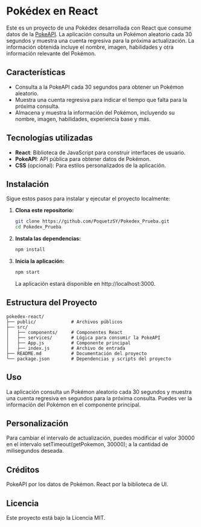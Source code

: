 # Pokédex en React

Este es un proyecto de una Pokédex desarrollada con React que consume datos de la [PokeAPI](https://pokeapi.co/). La aplicación consulta un Pokémon aleatorio cada 30 segundos y muestra una cuenta regresiva para la próxima actualización. La información obtenida incluye el nombre, imagen, habilidades y otra información relevante del Pokémon.

## Características

- Consulta a la PokeAPI cada 30 segundos para obtener un Pokémon aleatorio.
- Muestra una cuenta regresiva para indicar el tiempo que falta para la próxima consulta.
- Almacena y muestra la información del Pokémon, incluyendo su nombre, imagen, habilidades, experiencia base y más.

## Tecnologías utilizadas

- **React**: Biblioteca de JavaScript para construir interfaces de usuario.
- **PokeAPI**: API pública para obtener datos de Pokémon.
- **CSS** (opcional): Para estilos personalizados de la aplicación.

## Instalación

Sigue estos pasos para instalar y ejecutar el proyecto localmente:

1. **Clona este repositorio:**
   ```bash
   git clone https://github.com/PoquetzSY/Pokedex_Prueba.git
   cd Pokedex_Prueba
   ```

2. **Instala las dependencias:**

    ```bash
    npm install
    ```

3. **Inicia la aplicación:**

    ```bash
    npm start
    ```

    La aplicación estará disponible en http://localhost:3000.

## Estructura del Proyecto

    pokedex-react/
    ├── public/             # Archivos públicos
    ├── src/
    │   ├── components/     # Componentes React
    │   ├── services/       # Lógica para consumir la PokeAPI
    │   ├── App.js          # Componente principal
    │   ├── index.js        # Archivo de entrada
    ├── README.md           # Documentación del proyecto
    └── package.json        # Dependencias y scripts del proyecto

## Uso
La aplicación consulta un Pokémon aleatorio cada 30 segundos y muestra una cuenta regresiva en segundos para la próxima consulta. Puedes ver la información del Pokémon en el componente principal.

## Personalización
Para cambiar el intervalo de actualización, puedes modificar el valor 30000 en el intervalo setTimeout(getPokemon, 30000); a la cantidad de milisegundos deseada.

## Créditos
PokeAPI por los datos de Pokémon.
React por la biblioteca de UI.

## Licencia
Este proyecto está bajo la Licencia MIT.